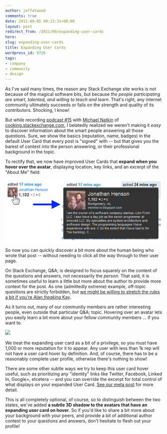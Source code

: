 ```yaml
---
author: jeffatwood
comments: true
date: 2011-09-05 00:13:31+00:00
layout: post
redirect_from: /2011/09/expanding-user-cards
hero: 
slug: expanding-user-cards
title: Expanding User Cards
wordpress_id: 9726
tags:
- company
- community
- design
---
```


As I've said many times, the reason any Stack Exchange site works is not because of the magical software bits, but because _the people participating are smart, talented, and willing to teach and learn_. That's right, any internet community ultimately succeeds or fails on the strength and quality of its contributors. Shocking, I know!

But while recording [podcast #15](http://blog.stackoverflow.com/2011/08/se-podcast-15/) with [Michael Natkin](http://cooking.stackexchange.com/users/1393/michael-at-herbivoracious) of [cooking.stackexchange.com](http://cooking.stackexchange.com), I belatedly realized we weren't making it _easy_ to discover  information about the smart people answering all those questions. Sure, we show the basics (reputation, name, badges) in the default User Card that every post is "signed" with -- but that gives you the barest of context into the person answering, or their professional background in the topic.

To rectify that, we now have improved User Cards that **expand when you hover over the avatar**, displaying location, key links, and an excerpt of the "About Me" field:

![](/images/wordpress/user-card-hover-expansion.png)

So now you can quickly discover a bit more about the human being who wrote that post -- without needing to click all the way through to their user page.

On Stack Exchange, Q&A; is designed to focus squarely on the content of the questions and answers, not necessarily the _person_. That said, it is sometimes useful to learn a little but more about the author to provide more context for the post. As one (admittedly extreme) example, off-topic questions are strictly forbidden, but [we might be willing to stretch the rules a bit if you're Alan _freaking_ Kay](http://blog.stackoverflow.com/2009/01/welcome-our-newest-member-alan-kay/).

As it turns out, many of our community members are rather interesting people, even outside that particular Q&A; topic. Hovering over an avatar lets you easily learn a bit more about your fellow community members ... if you want to.

[![](http://blog.stackoverflow.com/wp-content/uploads/user-card-hover-user-page-cooking.png)](http://cooking.stackexchange.com/users)

We treat the expanding user card as a bit of a privilege, so you must have 1,000 or more reputation for it to appear. Any user with less than 1k rep will not have a user card hover by definition. And, of course, there has to be a reasonably complete user profile, otherwise there's nothing to show! 

There are some other subtle ways we try to keep this user card hover useful, such as prioritizing any "identity" links like Twitter, Facebook, Linked In, Google+, etcetera -- and you can override the excerpt for total control of what displays on your expanded User Card. [See our meta post](http://meta.stackoverflow.com/questions/104810/how-does-the-user-card-popup-work) for more detail.

This is all completely optional, of course, so to distinguish between the two states, we've added **a subtle 3D shadow to the avatars that have an expanding user card on hover**. So if you'd like to share a bit more about your background with your peers, and provide a bit of additional author context to your questions and answers, don't hesitate to flesh out your profile!
